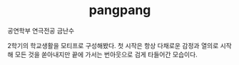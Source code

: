 <h1><div align=center>pangpang</div></h1>
공연학부 연극전공 금난수
<p>    </p>
<p>2학기의 학교생활을 모티프로 구성해봤다. 첫 시작은 항상 다채로운 감정과 열의로 시작해 모든 것을 쏟아내지만 끝에 가서는 번아웃으로 검게 타들어간 모습이다.</p>

